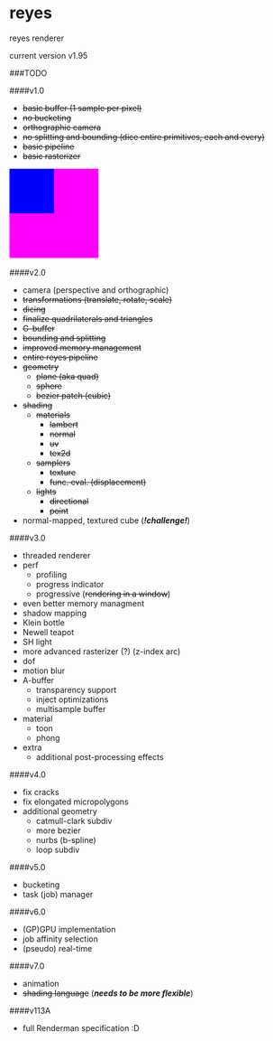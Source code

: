 # reyes
reyes renderer

current version v1.95

###TODO

####v1.0

- ~~basic buffer (1 sample per pixel)~~
- ~~no bucketing~~
- ~~orthographic camera~~
- ~~no splitting and bounding (dice entire primitives, each and every)~~
- ~~basic pipeline~~
- ~~basic rasterizer~~

![First render](log/reyes_first.png "First image")

####v2.0

- camera (perspective and orthographic)
- ~~transformations (translate, rotate, scale)~~
- ~~dicing~~
- ~~finalize quadrilaterals and triangles~~
- ~~G-buffer~~
- ~~bounding and splitting~~
- ~~improved memory management~~
- ~~entire reyes pipeline~~
- ~~geometry~~
    - ~~plane (aka quad)~~
    - ~~sphere~~
    - ~~bezier patch (cubic)~~
- ~~shading~~
    - ~~materials~~
        - ~~lambert~~
        - ~~normal~~
        - ~~uv~~
        - ~~tex2d~~
    - ~~samplers~~
        - ~~texture~~
        - ~~func. eval. (displacement)~~
    - ~~lights~~
        - ~~directional~~
        - ~~point~~
- normal-mapped, textured cube (***!challenge!***)

####v3.0

- threaded renderer
- perf
    - profiling
    - progress indicator
    - progressive (~~rendering in a window~~)
- even better memory managment
- shadow mapping
- Klein bottle
- Newell teapot
- SH light
- more advanced rasterizer (?) (z-index arc)
- dof
- motion blur
- A-buffer
    - transparency support
    - inject optimizations
    - multisample buffer
- material
    - toon
    - phong
- extra
    - additional post-processing effects

####v4.0

- fix cracks
- fix elongated micropolygons
- additional geometry
    - catmull-clark subdiv
    - more bezier
    - nurbs (b-spline)
    - loop subdiv

####v5.0 

- bucketing
- task (job) manager

####v6.0

- (GP)GPU implementation
- job affinity selection
- (pseudo) real-time

####v7.0

- animation
- ~~shading language~~ (***needs to be more flexible***)

####v113A

- full Renderman specification :D